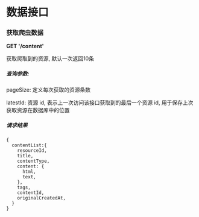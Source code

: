 # 数据接口

### 获取爬虫数据
**GET '/content'**

获取爬取到的资源, 默认一次返回10条

##### 查询参数:
pageSize:  定义每次获取的资源条数

latestId: 资源 id, 表示上一次访问该接口获取到的最后一个资源 id, 用于保存上次获取资源在数据库中的位置


##### 请求结果

~~~
{
  contentList:{
    resourceId,
    title,
    contentType,
    content: {
      html,
      text,
    },
    tags,
    contentId,
    originalCreatedAt, 
  }
}
~~~

